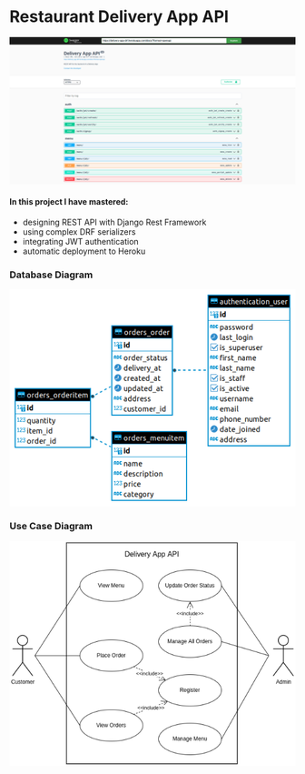 # Restaurant Delivery App API

![screenshot](https://github.com/uliana-dzyoba/delivery-app-rest-api/blob/main/screen.png?raw=true)

#### In this project I have mastered:
* designing REST API with Django Rest Framework
* using complex DRF serializers
* integrating JWT authentication
* automatic deployment to Heroku

### Database Diagram
![er](https://github.com/uliana-dzyoba/delivery-app-rest-api/blob/main/deliveryapp%20-%20public%20-%20orders_order.png?raw=true)

### Use Case Diagram
![usecases](https://github.com/uliana-dzyoba/delivery-app-rest-api/blob/main/use%20case.drawio.png?raw=true)
